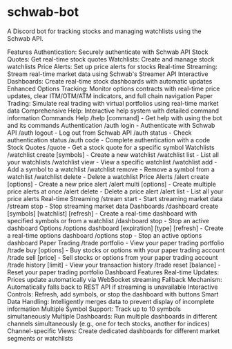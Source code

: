 # schwab-bot

A Discord bot for tracking stocks and managing watchlists using the Schwab API.

Features Authentication: Securely authenticate with Schwab API Stock Quotes: Get real-time stock quotes Watchlists: Create and manage stock watchlists Price Alerts: Set up price alerts for stocks Real-time Streaming: Stream real-time market data using Schwab's Streamer API Interactive Dashboards: Create real-time stock dashboards with automatic updates Enhanced Options Tracking: Monitor options contracts with real-time price updates, clear ITM/OTM/ATM indicators, and full chain navigation Paper Trading: Simulate real trading with virtual portfolios using real-time market data Comprehensive Help: Interactive help system with detailed command information Commands Help /help [command] - Get help with using the bot and its commands Authentication /auth login - Authenticate with Schwab API /auth logout - Log out from Schwab API /auth status - Check authentication status /auth code  - Complete authentication with a code
Stock Quotes
/quote  - Get a stock quote for a specific symbol
Watchlists
/watchlist create  [symbols] - Create a new watchlist
/watchlist list - List all your watchlists
/watchlist view  - View a specific watchlist
/watchlist add   - Add a symbol to a watchlist
/watchlist remove   - Remove a symbol from a watchlist
/watchlist delete  - Delete a watchlist
Price Alerts
/alert create     [options] - Create a new price alert
/alert multi     [options] - Create multiple price alerts at once
/alert delete  - Delete a price alert
/alert list - List all your price alerts
Real-time Streaming
/stream start   - Start streaming market data
/stream stop - Stop streaming market data
Dashboards
/dashboard create [symbols] [watchlist] [refresh] - Create a real-time dashboard with specified symbols or from a watchlist
/dashboard stop - Stop an active dashboard
Options
/options dashboard  [expiration] [type] [refresh] - Create a real-time options dashboard
/options stop - Stop an active options dashboard
Paper Trading
/trade portfolio - View your paper trading portfolio
/trade buy    [options] - Buy stocks or options with your paper trading account
/trade sell    [price] - Sell stocks or options from your paper trading account
/trade history [limit] - View your transaction history
/trade reset [balance] - Reset your paper trading portfolio
Dashboard Features
Real-time Updates: Prices update automatically via WebSocket streaming
Fallback Mechanism: Automatically falls back to REST API if streaming is unavailable
Interactive Controls: Refresh, add symbols, or stop the dashboard with buttons
Smart Data Handling: Intelligently merges data to prevent display of incomplete information
Multiple Symbol Support: Track up to 10 symbols simultaneously
Multiple Dashboards: Run multiple dashboards in different channels simultaneously (e.g., one for tech stocks, another for indices)
Channel-specific Views: Create dedicated dashboards for different market segments or watchlists

